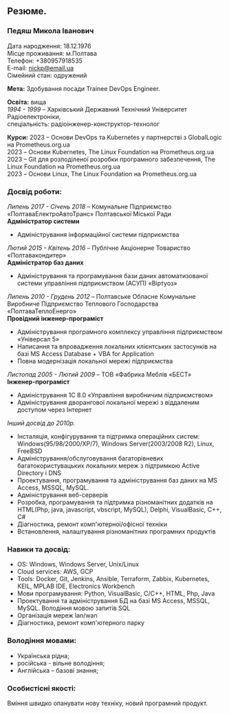 ## Резюме.
### Педяш Микола Іванович
Дата народження: 18.12.1976 <br>
Місце проживання: м.Полтава <br>
Телефон: +380957918535 <br>
E-mail: nickp@email.ua <br>
Сімейний стан: одружений <br>

**Мета:** Здобування посади Trainee DevOps Engineer.

**Освіта:** вища <br>
*1994 - 1999* – Харківський Державний Технічний Університет Радіоелектроніки, <br>
спеціальність: радіоінженер-конструктор-технолог

**Курси:**
2023  –	 Основи DevOps та Kubernetes у партнерстві з GlobalLogic на Prometheus.org.ua <br>
2023  –	 Основи Kubernetes, The Linux Foundation на Prometheus.org.ua <br>
2023  –	 Git для розподіленої розробки програмного забезпечення, The Linux Foundation на Prometheus.org.ua <br>
2023  –	 Основи Linux, The Linux Foundation на Prometheus.org.ua

### Досвід роботи:

*Липень 2017 - Січень 2018* – Комунальне Підприємство «ПолтаваЕлектроАвтоТранс» Полтавської Міської Ради <br>
**Адміністратор системи**
- Адміністрування інформаційної системи підприємства

*Лютий 2015 - Квітень 2016* – Публічне Акціонерне Товариство «Полтавакондитер» <br>
**Адміністратор баз даних**
- Адміністрування та програмування бази даних автоматизованої системи управління підприємством (АСУП) «Віртуоз»

*Липень 2010 - Грудень 2012* – Полтавське Обласне Комунальне Виробниче Підприємство Теплового Господарства «ПолтаваТеплоЕнерго» <br>
**Провідний інженер-програміст**
- Адміністрування програмного комплексу управління підприємством «Універсал 5»
- Написання та впровадження локальних клієнтських застосунків на базі MS Access Database + VBA for Application
- Повна модернізація локальної мережі підприємства

*Листопад 2005 - Лютий 2009* – ТОВ «Фабрика Меблів «БЕСТ» <br>
**Інженер-програміст**
- Адміністрування 1С 8.0 «Управління виробничим підприємством»
- Адміністрування дворангової локальної мережі з віддаленим доступом через Інтернет

*Інший досвід до 2010р.*
- Інсталяція, конфігурування та підтримка операційних систем: Windows(95/98/2000/XP/7), Windows Server(2003/2008 R2), Linux, FreeBSD
- Адміністрування/обслуговування багаторівневих багатокористувацьких локальних мереж з підтримкою Active Directory і DNS
- Проектування, програмування та адміністрування баз даних на MS Access, MSSQL, MySQL.
- Адміністрування веб-серверів
- Розробка, програмування та підтримка різноманітних додатків на HTML(Php, java, javascript, vbscript, MySQL), Delphi, VisualBasic, C++, C#
- Діагностика, ремонт комп'ютерної/офісної техніки
- Встановлення, налаштування різноманітних програмних продуктів

### Навики та досвід:
- OS: Windows, Windows Server, Unix/Linux
- Cloud services: AWS, GCP
- Tools: Docker, Git, Jenkins, Ansible, Terraform, Zabbix, Kubernetes, KEIL, MPLAB IDE, Electronics Workbench
- Мови програмування: Python, VisualBasic, C/C++, HTML, Php, Java
- Проектування та адміністрування БД на базі MS Access, MSSQL, MySQL. Володіння мовою запитів SQL
- Організація мереж lan/wan
- Діагностика, ремонт комп'ютерного парку

### Володіння мовами:
- Українська рідна;
- російська - вільне володіння;
- Англійська – базові знання;

### Особистісні якості:
Вміння швидко опанувати нову техніку, новий програмний продукт.

<!--
**NickP007/NickP007** is a ✨ _special_ ✨ repository because its `README.md` (this file) appears on your GitHub profile.

Here are some ideas to get you started:

- 🔭 I’m currently working on ...
- 🌱 I’m currently learning ...
- 👯 I’m looking to collaborate on ...
- 🤔 I’m looking for help with ...
- 💬 Ask me about ...
- 📫 How to reach me: ...
- 😄 Pronouns: ...
- ⚡ Fun fact: ...
-->
